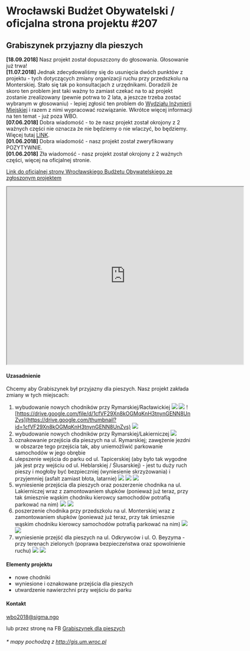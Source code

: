 #  Wrocławski Budżet Obywatelski / oficjalna strona projektu #207

## Grabiszynek przyjazny dla pieszych

**[18.09.2018]** Nasz projekt został dopuszczony do głosowania. Głosowanie już trwa!<br>
**[11.07.2018]** Jednak zdecydowaliśmy się do usunięcia dwóch punktów z projektu - tych dotyczących zmiany organizacji ruchu przy przedszkolu na Monterskiej. Stało się tak po konsultacjach z urzędnikami. Doradzili że skoro ten  problem jest taki ważny to zamiast czekać na to aż projekt zostanie zrealizowany (pewnie potrwa to 2 lata, a jeszcze trzeba zostać wybranym w głosowaniu) - lepiej zgłosić ten problem do [Wydziału Inżynierii Miejskiej](http://bip.um.wroc.pl/artykul/223/3218/wydzial-inzynierii-miejskiej) i razem z nimi wypracować rozwiązanie. Wkrótce więcej informacji na ten temat - już poza WBO.<br>
**[07.06.2018]** Dobra wiadomość - to że nasz projekt został okrojony z 2 ważnych części nie oznacza że nie będziemy o nie wlaczyć, bo będziemy. Więcej tutaj [LINK](https://www.facebook.com/GrabiszynekDlaPieszych/posts/2061995804060603).<br>
**[01.06.2018]** Dobra wiadomość - nasz projekt został zweryfikowany POZYTYWNIE.<br>
**[01.06.2018]** Zła wiadomość - nasz projekt został okrojony z 2 ważnych części, więcej na oficjalnej stronie.

[Link do oficjalnej strony Wrocławskiego Budżetu Obywatelskiego ze zgłoszonym projektem](https://www.wroclaw.pl/budzet-obywatelski-wroclaw/wbo2016/projekty-2018/projekt,id,207)

<iframe src="https://www.google.com/maps/d/embed?mid=1xKtdm5BimZnAvOnOFsTrP7l_dH-no7A7&hl=pl" width="640" height="480"></iframe>

#### Uzasadnienie

Chcemy aby Grabiszynek był przyjazny dla pieszych. Nasz projekt zakłada zmiany w tych miejscach:
1. wybudowanie nowych chodników przy Rymarskiej/Racławickiej
![](http://sigma.ngo/WBO2018/obrazki/mapy/chodniki.JPG)
[![](https://drive.google.com/thumbnail?id=1cfVF29Xn8kOGMqKnH3tnynGENN8UnZvs)](https://drive.google.com/file/d/1cfVF29Xn8kOGMqKnH3tnynGENN8UnZvs)
![https://drive.google.com/file/d/1cfVF29Xn8kOGMqKnH3tnynGENN8UnZvs](https://drive.google.com/thumbnail?id=1cfVF29Xn8kOGMqKnH3tnynGENN8UnZvs)
![](http://sigma.ngo/WBO2018/obrazki/DSCN2205.JPG)
2. wybudowanie nowych chodników przy Rymarskiej/Lakierniczej
![](http://sigma.ngo/WBO2018/obrazki/mapy/chodniki.JPG)
3. oznakowanie przejścia dla pieszych na ul. Rymarskiej; zawężenie jezdni w obszarze tego przejścia tak, aby uniemożliwić parkowanie samochodów w jego obrębie
4. ulepszenie wejścia do parku od ul. Tapicerskiej (aby było tak wygodne jak jest przy wejściu od ul. Heblarskiej / Ślusarskiej) - jest tu duży ruch pieszy i mogłoby być bezpieczniej (wyniesienie skrzyżowania) i przyjemniej (asfalt zamiast błota, latarnie)
![](http://sigma.ngo/WBO2018/obrazki/mapy/strefa.JPG)
![](http://sigma.ngo/WBO2018/obrazki/DSCN2216.JPG)
![](http://sigma.ngo/WBO2018/obrazki/DSCN22161.JPG)
3. wyniesienie przejścia dla pieszych oraz poszerzenie chodnika na ul. Lakierniczej wraz z zamontowaniem słupków (ponieważ już teraz, przy tak śmiesznie wąskim chodniku kierowcy samochodów potrafią parkować na nim)
![](http://sigma.ngo/WBO2018/obrazki/mapy/przejscie.JPG)
![](http://sigma.ngo/WBO2018/obrazki/DSCN2206.JPG)
4. poszerzenie chodnika przy przedszkolu na ul. Monterskiej wraz z zamontowaniem słupków (ponieważ już teraz, przy tak śmiesznie wąskim chodniku kierowcy samochodów potrafią parkować na nim)
![](http://sigma.ngo/WBO2018/obrazki/mapy/chodnik.JPG)
![](http://sigma.ngo/WBO2018/obrazki/DSCN2210.JPG)
5. wyniesienie przejść dla pieszych na ul. Odkrywców i ul. O. Beyzyma - przy terenach zielonych (poprawa bezpieczeństwa oraz spowolnienie ruchu)
![](http://sigma.ngo/WBO2018/obrazki/mapy/wyniesienie.JPG)
![](http://sigma.ngo/WBO2018/obrazki/DSCN2215.JPG)

#### Elementy projektu
* nowe chodniki
* wyniesione i oznakowane przejścia dla pieszych
* utwardzenie nawierzchni przy wejściu do parku

#### Kontakt
wbo2018@sigma.ngo

lub przez stronę na FB [Grabiszynek dla pieszych](https://www.facebook.com/GrabiszynekDlaPieszych)

###### \* mapy pochodzą z http://gis.um.wroc.pl
